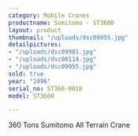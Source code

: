 ```yaml
---
category: Mobile Cranes
productname: Sumitomo - ST3600
layout: product
thumbnail: "/uploads/dsc09955.jpg"
detailpictures:
- "/uploads/dsc09981.jpg"
- "/uploads/dsc00114.jpg"
- "/uploads/dsc09955.jpg"
sold: true
year: "1996"
serial_no: ST360-0010
model: ST3600

---
```

360 Tons Sumitomo All Terrain Crane